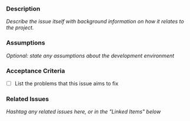 ### Description
*Describe the issue itself with background information on how it relates to the project.*

### Assumptions
*Optional: state any assumptions about the development environment*
 
### Acceptance Criteria
- [ ] List the problems that this issue aims to fix

### Related Issues
*Hashtag any related issues here, or in the "Linked Items" below*
